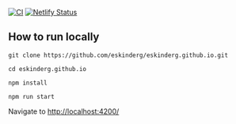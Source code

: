 [![CI](https://github.com/eskinderg/eskinderg.github.io/actions/workflows/CI.yml/badge.svg)](https://github.com/eskinderg/eskinderg.github.io/actions/workflows/CI.yml) [![Netlify Status](https://api.netlify.com/api/v1/badges/4fd2a175-c38f-4cc3-91b3-12547d2a4dc2/deploy-status)](https://app.netlify.com/projects/eskinderg/deploys)
## How to run locally

```
git clone https://github.com/eskinderg/eskinderg.github.io.git
```

```
cd eskinderg.github.io
```

```
npm install
```

```
npm run start
```

<p>Navigate to <a href="http://localhost:4200/" target="_blank">http://localhost:4200/</a></p>
